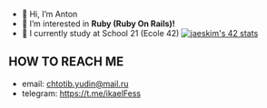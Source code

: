 - 👋 Hi, I’m Anton
- 👀 I’m interested in **Ruby (Ruby On Rails)!**
- 🌱 I currently study at School 21 (Ecole 42)
[![jaeskim's 42 stats](https://badge42.herokuapp.com/api/stats/ikael)](https://github.com/JaeSeoKim/badge42)

## HOW TO REACH ME
- email: chtotib.yudin@mail.ru
- telegram: https://t.me/ikaelFess

<!---
ikael21/ikael21 is a ✨ special ✨ repository because its `README.md` (this file) appears on your GitHub profile.
You can click the Preview link to take a look at your changes.
--->
